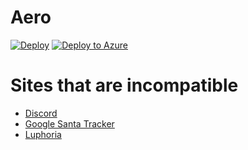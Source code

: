 # Aero
[![Deploy](https://www.herokucdn.com/deploy/button.svg)](https://heroku.com/deploy)
[![Deploy to Azure](https://aka.ms/deploytoazurebutton)](https://portal.azure.com/#create/Microsoft.Template/uri/https%3A%2F%2Fraw.githubusercontent.com%2FAzure%2Fazure-quickstart-templates%2Fmaster%2Fquickstarts%2Fmicrosoft.storage%2Fstorage-account-create%2Fazuredeploy.json)


# Sites that are incompatible
* [Discord](https://discord.com/)
* [Google Santa Tracker](https://santatracker.google.com/)
* [Luphoria](https://luphoria.com/)
